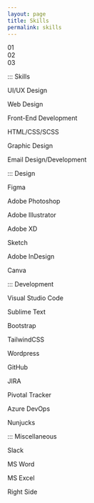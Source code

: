 ```yaml
---
layout: page
title: Skills
permalink: skills
---
```


<div class="container w-full md:max-w-4xl mx-auto">
  <div class="columns-1 border p-4">
    <div class="grid grid-rows-1 grid-flow-col gap-4">
      <div class="space-y-2 p-4 bg-white border border-slate-200">01</div>
      <div class="space-y-2 p-4 bg-white border border-slate-200">02</div>
      <div class="space-y-2 p-4 bg-white border border-slate-200">03</div>
    </div>
  </div>
</div>

<div class="lg:container lg:mx-auto">
  <div class="grid grid-cols-12 gap-8">
    <div class="col-span-3 border-e">
      <p class="text-sm text-gray-500 hover:text-gray-900 py-2 lg:py-1 mx-auto uppercase font-semibold">::: Skills</p>
      <p class="text-sm">UI/UX Design</p>
      <p class="text-sm">Web Design</p>
      <p class="text-sm">Front-End Development</p>
      <p class="text-sm">HTML/CSS/SCSS</p>
      <p class="text-sm">Graphic Design</p>
      <p class="text-sm">Email Design/Development</p>
      <p class="text-sm text-gray-500 hover:text-gray-900 mt-3 py-2 lg:py-1 mx-auto uppercase font-semibold">::: Design</p>
      <p class="text-sm">Figma</p>
      <p class="text-sm">Adobe Photoshop</p>
      <p class="text-sm">Adobe Illustrator</p>
      <p class="text-sm">Adobe XD</p>
      <p class="text-sm">Sketch</p>
      <p class="text-sm">Adobe InDesign</p>
      <p class="text-sm">Canva</p>
      <p class="text-sm text-gray-500 hover:text-gray-900 mt-3 py-2 lg:py-1 mx-auto uppercase font-semibold">::: Development</p>
      <p class="text-sm">Visual Studio Code</p>
      <p class="text-sm">Sublime Text</p>
      <p class="text-sm">Bootstrap</p>
      <p class="text-sm">TailwindCSS</p>
      <p class="text-sm">Wordpress</p>
      <p class="text-sm">GitHub</p>
      <p class="text-sm">JIRA</p>
      <p class="text-sm">Pivotal Tracker</p>
      <p class="text-sm">Azure DevOps</p>
      <p class="text-sm">Nunjucks</p>
      <p class="text-sm text-gray-500 hover:text-gray-900 mt-3 py-2 lg:py-1 mx-auto uppercase font-semibold">::: Miscellaneous</p>
      <p class="text-sm">Slack</p>
      <p class="text-sm">MS Word</p>
      <p class="text-sm">MS Excel</p>
    </div>
    <div class="col-span-9">
      Right Side
    </div>
  </div>
</div>